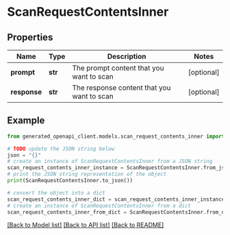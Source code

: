 # ScanRequestContentsInner


## Properties

Name | Type | Description | Notes
------------ | ------------- | ------------- | -------------
**prompt** | **str** | The prompt content that you want to scan | [optional]
**response** | **str** | The response content that you want to scan | [optional]

## Example

```python
from generated_openapi_client.models.scan_request_contents_inner import ScanRequestContentsInner

# TODO update the JSON string below
json = "{}"
# create an instance of ScanRequestContentsInner from a JSON string
scan_request_contents_inner_instance = ScanRequestContentsInner.from_json(json)
# print the JSON string representation of the object
print(ScanRequestContentsInner.to_json())

# convert the object into a dict
scan_request_contents_inner_dict = scan_request_contents_inner_instance.to_dict()
# create an instance of ScanRequestContentsInner from a dict
scan_request_contents_inner_from_dict = ScanRequestContentsInner.from_dict(scan_request_contents_inner_dict)
```
[[Back to Model list]](../README.md#documentation-for-models) [[Back to API list]](../README.md#documentation-for-api-endpoints) [[Back to README]](../README.md)
